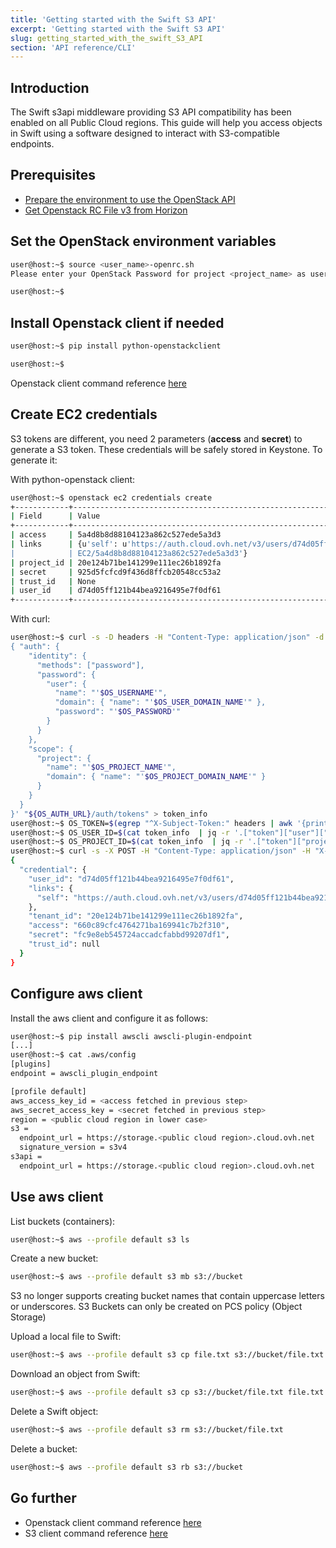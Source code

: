 ```yaml
---
title: 'Getting started with the Swift S3 API'
excerpt: 'Getting started with the Swift S3 API'
slug: getting_started_with_the_swift_S3_API
section: 'API reference/CLI'
---
```


## Introduction

The Swift s3api middleware providing S3 API compatibility has been enabled on all Public Cloud regions.
This guide will help you access objects in Swift using a software designed to interact with S3-compatible endpoints.


## Prerequisites

- [Prepare the environment to use the OpenStack API](/gb/en/public-cloud/prepare_the_environment_for_using_the_openstack_api/)
- [Get Openstack RC File v3 from Horizon](/gb/en/public-cloud/access_and_security_in_horizon/)


## Set the OpenStack environment variables

```bash
user@host:~$ source <user_name>-openrc.sh
Please enter your OpenStack Password for project <project_name> as user <user_name>:

user@host:~$
```

## Install Openstack client if needed

```bash
user@host:~$ pip install python-openstackclient

user@host:~$
```

Openstack client command reference [here](https://docs.openstack.org/python-openstackclient/latest/)

## Create EC2 credentials

S3 tokens are different, you need 2 parameters (**access** and **secret**) to generate a S3 token.
These credentials will be safely stored in Keystone. To generate it:

With python-openstack client:

```bash
user@host:~$ openstack ec2 credentials create
+------------+----------------------------------------------------------------------------------------------------------------------------+
| Field      | Value                                                                                                                      |
+------------+----------------------------------------------------------------------------------------------------------------------------+
| access     | 5a4d8b8d88104123a862c527ede5a3d3                                                                                           |
| links      | {u'self': u'https://auth.cloud.ovh.net/v3/users/d74d05ff121b44bea9216495e7f0df61/credentials/OS-                     |
|            | EC2/5a4d8b8d88104123a862c527ede5a3d3'}                                                                                     |
| project_id | 20e124b71be141299e111ec26b1892fa                                                                                           |
| secret     | 925d5fcfcd9f436d8ffcb20548cc53a2                                                                                           |
| trust_id   | None                                                                                                                       |
| user_id    | d74d05ff121b44bea9216495e7f0df61                                                                                           |
+------------+----------------------------------------------------------------------------------------------------------------------------+
```

With curl:

```bash
user@host:~$ curl -s -D headers -H "Content-Type: application/json" -d '
{ "auth": {
    "identity": {
      "methods": ["password"],
      "password": {
        "user": {
          "name": "'$OS_USERNAME'",
          "domain": { "name": "'$OS_USER_DOMAIN_NAME'" },
          "password": "'$OS_PASSWORD'"
        }
      }
    },
    "scope": {
      "project": {
        "name": "'$OS_PROJECT_NAME'",
        "domain": { "name": "'$OS_PROJECT_DOMAIN_NAME'" }
      }
    }
  }
}' "${OS_AUTH_URL}/auth/tokens" > token_info
user@host:~$ OS_TOKEN=$(egrep "^X-Subject-Token:" headers | awk '{print $2}')
user@host:~$ OS_USER_ID=$(cat token_info  | jq -r '.["token"]["user"]["id"]')
user@host:~$ OS_PROJECT_ID=$(cat token_info  | jq -r '.["token"]["project"]["id"]')
user@host:~$ curl -s -X POST -H "Content-Type: application/json" -H "X-Auth-Token: $OS_TOKEN" -d '{"tenant_id": "$OS_PROJECT_ID"}' "${OS_AUTH_URL}/users/${OS_USER_ID}/credentials/OS-EC2" | jq .
{
  "credential": {
    "user_id": "d74d05ff121b44bea9216495e7f0df61",
    "links": {
      "self": "https://auth.cloud.ovh.net/v3/users/d74d05ff121b44bea9216495e7f0df61/credentials/OS-EC2/660c89cfc4764271ba169941c7b2f310"
    },
    "tenant_id": "20e124b71be141299e111ec26b1892fa",
    "access": "660c89cfc4764271ba169941c7b2f310",
    "secret": "fc9e8eb545724accadcfabbd99207df1",
    "trust_id": null
  }
}
```

## Configure aws client

Install the aws client and configure it as follows:

```bash
user@host:~$ pip install awscli awscli-plugin-endpoint
[...]
user@host:~$ cat .aws/config
[plugins]
endpoint = awscli_plugin_endpoint

[profile default]
aws_access_key_id = <access fetched in previous step>
aws_secret_access_key = <secret fetched in previous step>
region = <public cloud region in lower case>
s3 =
  endpoint_url = https://storage.<public cloud region>.cloud.ovh.net
  signature_version = s3v4
s3api =
  endpoint_url = https://storage.<public cloud region>.cloud.ovh.net
```

## Use aws client

List buckets (containers):

```bash
user@host:~$ aws --profile default s3 ls
```

Create a new bucket:

```bash
user@host:~$ aws --profile default s3 mb s3://bucket
```
S3 no longer supports creating bucket names that contain uppercase letters or underscores.
S3 Buckets can only be created on PCS policy (Object Storage)

Upload a local file to Swift:

```bash
user@host:~$ aws --profile default s3 cp file.txt s3://bucket/file.txt
```

Download an object from Swift:

```bash
user@host:~$ aws --profile default s3 cp s3://bucket/file.txt file.txt
```

Delete a Swift object:

```bash
user@host:~$ aws --profile default s3 rm s3://bucket/file.txt
```

Delete a bucket:

```bash
user@host:~$ aws --profile default s3 rb s3://bucket
```

## Go further

- Openstack client command reference [here](https://docs.openstack.org/python-openstackclient/latest/)
- S3 client command reference [here](https://docs.aws.amazon.com/cli/latest/reference/s3/index.html)
